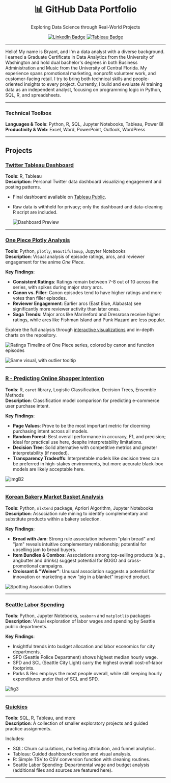 <!-- Header Section -->
<div align="center">
  <h1>📊 GitHub Data Portfolio</h1>
  <p>Exploring Data Science through Real-World Projects</p>
  <p>
    <a href="https://www.linkedin.com/in/bryant-jay/" target="_blank">
      <img src="https://img.shields.io/badge/LinkedIn-Connect-blue?style=for-the-badge&logo=linkedin&logoColor=white" alt="LinkedIn Badge">
    <a href="https://public.tableau.com/app/profile/bryant.jay/vizzes" target="_blank">
      <img src="https://img.shields.io/badge/Tableau-Portfolio-blue?style=for-the-badge&logo=tableau&logoColor=white" alt="Tableau Badge">
    </a>
  </p>
</div>

---

Hello! My name is Bryant, and I'm a data analyst with a diverse background. I earned a Graduate Certificate in Data Analytics from the University of Washington and hold dual bachelor's degrees in both Business Administration and Music from the University of Central Florida. My experience spans promotional marketing, nonprofit volunteer work, and customer-facing retail. I try to bring both technical skills and people-oriented insights to every project. Currently, I build and evaluate AI training data as an independent analyst, focusing on programming logic in Python, SQL, R, and spreadsheets.

---

### Technical Toolbox
**Languages & Tools**: Python, R, SQL, Jupyter Notebooks, Tableau, Power BI  
**Productivity & Web**: Excel, Word, PowerPoint, Outlook, WordPress

---

## Projects

### [Twitter Tableau Dashboard](https://github.com/bryantjay/Portfolio/tree/main/Twitter%20Tableau%20Dashboard)

**Tools**: R, Tableau  
**Description**: Personal Twitter data dashboard visualizing engagement and posting patterns.

- Final dashboard available on [Tableau Public](https://public.tableau.com/app/profile/bryant.jay/viz/TwitterDashboard_16986198683330/TwitterDashboard).
- Raw data is withheld for privacy; only the dashboard and data-cleaning R script are included.

  ![Dashboard Preview](https://github.com/bryantjay/Portfolio/blob/main/Twitter%20Tableau%20Dashboard/images/Screenshot%202025-04-27%20191629.png?raw=true)

---

### [One Piece Plotly Analysis](https://github.com/bryantjay/Portfolio/tree/main/One%20Piece%20Plotly%20Analysis)

**Tools**: Python, `plotly`, `BeautifulSoup`, Jupyter Notebooks  
**Description**: Visual analysis of episode ratings, arcs, and reviewer engagement for the anime *One Piece*.

**Key Findings**:
- **Consistent Ratings**: Ratings remain between 7-8 out of 10 across the series, with spikes during major story arcs.
- **Canon vs. Filler**: Canon episodes tend to have higher ratings and more votes than filler episodes.
- **Reviewer Engagement**: Earlier arcs (East Blue, Alabasta) see significantly more reviewer activity than later ones.
- **Saga Trends**: Major arcs like Marineford and Dressrosa receive higher ratings, while arcs like Fishman Island and Punk Hazard are less popular.

Explore the full analysis through [interactive visualizations](https://www.kaggle.com/code/bryantjay/one-piece-plotly-analysis/#Visualizations) and in-depth charts on the repository.

![Ratings Timeline of One Piece series, colored by canon and function episodes](https://github.com/bryantjay/Portfolio/blob/main/One%20Piece%20Plotly%20Analysis/visualizations/op_ratings_sans_spoilers.png?raw=true)

![Same visual, with outlier tooltip](https://github.com/bryantjay/Portfolio/blob/main/One%20Piece%20Plotly%20Analysis/visualizations/viz72.png?raw=true)

---

### [R - Predicting Online Shopper Intention](https://github.com/bryantjay/Portfolio/tree/main/R%20-%20Predicting%20Online%20Shopper%20Intention)

**Tools**: R, `caret` library, Logistic Classification, Decision Trees, Ensemble Methods  
**Description**: Classification model comparison for predicting e-commerce user purchase intent.

**Key Findings**:
- **Page Values**: Prove to be the most important metric for dicerning purchasing intent across all models.
- **Random Forest**: Best overall performance in accuracy, F1, and precision; ideal for practical use here, despite interpretability limitations.
- **Decision Tree**: Solid alternative with competitive metrics and greater interpretability (if needed).
- **Transparency Tradeoffs**: Interpretable models like decision trees can be preferred in high-stakes environments, but more accurate black-box models are likely acceptable here.

![imgB2](https://github.com/bryantjay/Portfolio/blob/main/R%20-%20Predicting%20Online%20Shopper%20Intention/source_files/images/imgB2.png?raw=true)

---

### [Korean Bakery Market Basket Analysis](https://github.com/bryantjay/Portfolio/tree/main/Korean%20Bakery%20Market%20Basket%20Analysis)

**Tools**: Python, `mlxtend` package, Apriori Algorithm, Jupyter Notebooks  
**Description**: Association rule mining to identify complementary and substitute products within a bakery selection.

**Key Findings**:
- **Bread with Jam**: Strong rule association between "plain bread" and "jam" reveals intuitive complementary relationship; potential for upselling jam to bread buyers.
- **Item Bundles & Combos**: Associations among top-selling products (e.g., angbutter and drinks) suggest potential for BOGO and cross-promotional campaigns.
- **Croissant & "Weiner"**: Unusual association suggests a potential for innovation or marketing a new “pig in a blanket” inspired product.

![Spotting Association Outliers](https://github.com/bryantjay/Portfolio/blob/main/Korean%20Bakery%20Market%20Basket%20Analysis/plots/confidence_consequent_association.png?raw=true)    

---

### [Seattle Labor Spending](https://github.com/bryantjay/Portfolio/tree/main/Quickies/Seattle%20Labor%20Spending%20by%20Department)

**Tools**: Python, Jupyter Notebooks, `seaborn` and `matplotlib` packages  
**Description**: Visual exploration of labor wages and spending by Seattle public departments.

**Key Findings**:
- Insightful trends into budget allocation and labor economics for city departments.
- SPD (Seattle Police Department) shows highest median hourly wage.
- SPD and SCL (Seattle City Light) carry the highest overall cost-of-labor footprints.
- Parks & Rec employs the most people overall, while still keeping hourly expenditures under that of SCL and SPD.

![fig3](https://github.com/bryantjay/Portfolio/blob/main/Quickies/Seattle%20Labor%20Spending%20by%20Department/plots/fig3.png?raw=true)    

---

### [Quickies](https://github.com/bryantjay/Portfolio/tree/main/Quickies)

**Tools**: SQL, R, Tableau, and more  
**Description**: A collection of smaller exploratory projects and guided practice assignments.

Includes:
- SQL: Churn calculations, marketing attribution, and funnel analytics.
- Tableau: Guided dashboard creation and visual analysis.
- R: Simple TSV to CSV conversion function with cleaning routines.
- Seattle Labor Spending: Departmental wage and budget analysis (additional files and sources are featured here).

---
